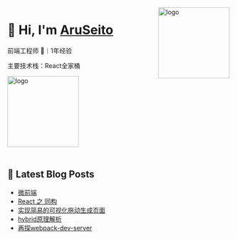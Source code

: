 
<img src="https://github-readme-stats.vercel.app/api?username=AruSeito&show_icons=true&title_color=fff&icon_color=79ff97&text_color=9f9f9f&bg_color=151515" alt="logo" height="160" align="right" style="margin: 5px; margin-bottom: 20px;" />

# 👋 Hi, I'm [AruSeito](https://aruseito.github.io/)

前端工程师 🤖｜1年经验 

主要技术栈：React全家桶

<img src="https://github-profile-trophy.vercel.app/?username=AruSeito&column=7" alt="logo" height="160" align="center" style="margin: auto; margin-bottom: 20px;" />


## 📕 Latest Blog Posts

<!-- BLOG-POST-LIST:START -->
- [微前端](https://aruseito.github.io/article/3b97e6/)
- [React 之 同构](https://aruseito.github.io/article/529a2369/)
- [实现简易的可视化拖动生成页面](https://aruseito.github.io/article/71eb139c/)
- [hybrid原理解析](https://aruseito.github.io/article/e4052a99/)
- [再探webpack-dev-server](https://aruseito.github.io/article/d836125a/)
<!-- BLOG-POST-LIST:END -->





